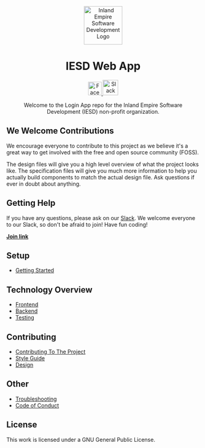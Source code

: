 <p align="center">
  <img 
    alt="Inland Empire Software Development Logo" 
    src="https://user-images.githubusercontent.com/36907562/55706662-9ae24f80-5996-11e9-9557-3a8440c5926a.png" 
    width="100px" >
</p>
<h1 align="center"> 
  IESD Web App 
</h1>
<p align="center">
  <a href="https://www.facebook.com/groups/IESoftwareDevelopment/">
    <img 
      alt="Facebook logo" 
      src="https://en.facebookbrand.com/wp-content/uploads/2016/05/flogo_rgb_hex-brc-site-250.png" 
      width="35px">
  </a>
  <a href="https://ie-sd.slack.com">
    <img 
      alt="Slack logo"
      src="https://cdn-images-1.medium.com/max/1600/1*rncLjp_nxRi08Y8AKZCJVA.png"
      width="40px">
  </a>
</p>

<p align="center">
  Welcome to the Login App repo for the Inland Empire Software Development (IESD) non-profit organization.
</p>

## **We Welcome Contributions**
We encourage everyone to contribute to this project as we believe it's a great way to get involved with the free and open source community (FOSS).

The design files will give you a high level overview of what the project looks like. The specification files will give you much more information to help you actually build components to match the actual design file. Ask questions if ever in doubt about anything.

## **Getting Help**

If you have any questions, please ask on our [Slack](https://ie-sd.slack.com). We welcome everyone to our Slack, so don't be afraid to join! Have fun coding!

**<a href="https://bit.ly/2C0umfQ">Join link</a>**

## **Setup**
*   [Getting Started](./docs/SETUP.md)

## **Technology Overview**
*   [Frontend](./docs/FRONTEND.md)
*   [Backend](./docs/BACKEND.md)
*   [Testing](./docs/TESTING.md)

## **Contributing**
*   [Contributing To The Project](./docs/CONTRIBUTING.md)
*   [Style Guide](./docs/STYLE-GUIDE.md)
*   [Design](./docs/DESIGN.md)

## **Other**
*   [Troubleshooting](./docs/TROUBLESHOOTING.md)
*   [Code of Conduct](./docs/CC-en.md) 

## **License**
This work is licensed under a GNU General Public License.
 